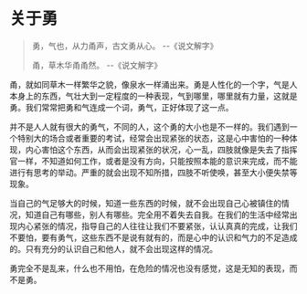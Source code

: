 # 关于勇

> 勇，气也，从力甬声，古文勇从心。  --《说文解字》
>
> 甬，草木华甬甬然。 --《说文解字》

甬，就如同草木一样繁华之貌，像泉水一样涌出来。勇是人性化的一个字，气是人本身上的东西，气壮大到一定程度的一种表现，气到哪里，哪里就有力量，这就是勇。我们常常把勇和气连成一个词，勇气，正好体现了这一点。

并不是人人就有很大的勇气，不同的人，这个勇的大小也是不一样的。我们遇到一个特别大的场合或者重要的考试，经常会出现紧张的状态，这是心中害怕的一种体现，内心害怕这个东西，从而会出现紧张的状况，心一乱，四肢就像是失去了指挥官一样，不知道如何工作，或者是没有方向，只能按照本能的意识来完成，而不能进行有思考的举动。严重的就会出现不知所措，四肢不听使唤，甚至大小便失禁等现象。

当自己的气足够大的时候，知道一些东西的时候，就不会出现自己心被镇住的情况，知道自己有哪些，别人有哪些。完全用不着失去自我。在我们的生活中经常出现内心紧张的情况，指导自己的人往往让我们不要紧张，认认真真的完成，让我们不要怕，要有勇气，这些东西不是说有就有的，而是心中的认识和气力的不足造成的。只有充分的认识自己和他人，就不会出现这样的情况。

勇完全不是乱来，什么也不用怕，在危险的情况也没有感觉，这是无知的表现，而不是勇。